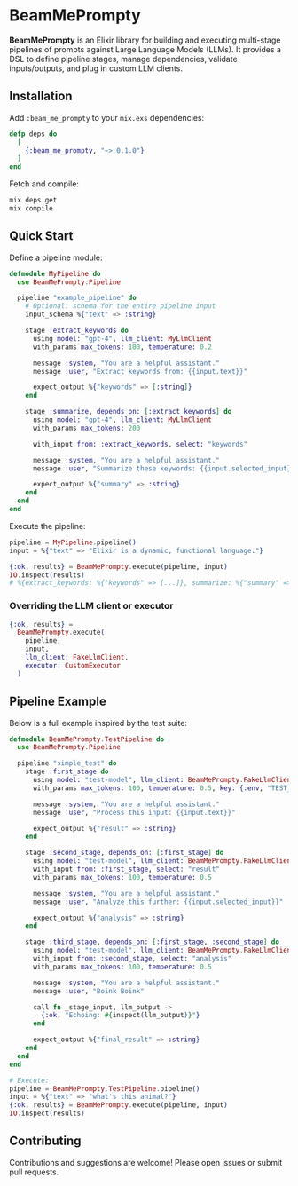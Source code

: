 # BeamMePrompty

**BeamMePrompty** is an Elixir library for building and executing multi-stage pipelines of prompts against Large Language Models (LLMs). It provides a DSL to define pipeline stages, manage dependencies, validate inputs/outputs, and plug in custom LLM clients.

## Installation

Add `:beam_me_prompty` to your `mix.exs` dependencies:

```elixir
defp deps do
  [
    {:beam_me_prompty, "~> 0.1.0"}
  ]
end
```

Fetch and compile:

```bash
mix deps.get
mix compile
```

## Quick Start

Define a pipeline module:

```elixir
defmodule MyPipeline do
  use BeamMePrompty.Pipeline

  pipeline "example_pipeline" do
    # Optional: schema for the entire pipeline input
    input_schema %{"text" => :string}

    stage :extract_keywords do
      using model: "gpt-4", llm_client: MyLlmClient
      with_params max_tokens: 100, temperature: 0.2

      message :system, "You are a helpful assistant."
      message :user, "Extract keywords from: {{input.text}}"

      expect_output %{"keywords" => [:string]}
    end

    stage :summarize, depends_on: [:extract_keywords] do
      using model: "gpt-4", llm_client: MyLlmClient
      with_params max_tokens: 200

      with_input from: :extract_keywords, select: "keywords"

      message :system, "You are a helpful assistant."
      message :user, "Summarize these keywords: {{input.selected_input}}"

      expect_output %{"summary" => :string}
    end
  end
end
```

Execute the pipeline:

```elixir
pipeline = MyPipeline.pipeline()
input = %{"text" => "Elixir is a dynamic, functional language."}

{:ok, results} = BeamMePrompty.execute(pipeline, input)
IO.inspect(results)
# %{extract_keywords: %{"keywords" => [...]}, summarize: %{"summary" => "..."}}
```

### Overriding the LLM client or executor

```elixir
{:ok, results} =
  BeamMePrompty.execute(
    pipeline,
    input,
    llm_client: FakeLlmClient,
    executor: CustomExecutor
  )
```

## Pipeline Example

Below is a full example inspired by the test suite:

```elixir
defmodule BeamMePrompty.TestPipeline do
  use BeamMePrompty.Pipeline

  pipeline "simple_test" do
    stage :first_stage do
      using model: "test-model", llm_client: BeamMePrompty.FakeLlmClient
      with_params max_tokens: 100, temperature: 0.5, key: {:env, "TEST_KEY"}

      message :system, "You are a helpful assistant."
      message :user, "Process this input: {{input.text}}"

      expect_output %{"result" => :string}
    end

    stage :second_stage, depends_on: [:first_stage] do
      using model: "test-model", llm_client: BeamMePrompty.FakeLlmClient
      with_input from: :first_stage, select: "result"
      with_params max_tokens: 100, temperature: 0.5

      message :system, "You are a helpful assistant."
      message :user, "Analyze this further: {{input.selected_input}}"

      expect_output %{"analysis" => :string}
    end

    stage :third_stage, depends_on: [:first_stage, :second_stage] do
      using model: "test-model", llm_client: BeamMePrompty.FakeLlmClient
      with_input from: :second_stage, select: "analysis"
      with_params max_tokens: 100, temperature: 0.5

      message :system, "You are a helpful assistant."
      message :user, "Boink Boink"

      call fn _stage_input, llm_output ->
        {:ok, "Echoing: #{inspect(llm_output)}"}
      end

      expect_output %{"final_result" => :string}
    end
  end
end

# Execute:
pipeline = BeamMePrompty.TestPipeline.pipeline()
input = %{"text" => "what's this animal?"}
{:ok, results} = BeamMePrompty.execute(pipeline, input)
IO.inspect(results)
```

## Contributing

Contributions and suggestions are welcome! Please open issues or submit pull requests.
